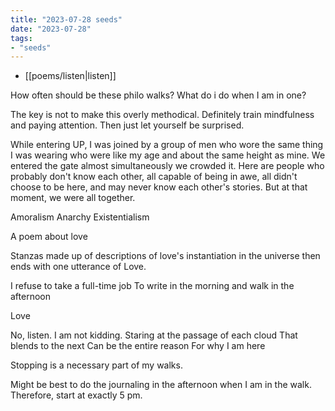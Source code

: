 ```yaml
---
title: "2023-07-28 seeds"
date: "2023-07-28"
tags:
- "seeds"
---
```


- [[poems/listen|listen]]

How often should be these philo walks?
What do i do when I am in one?

The key is not to make this overly methodical. Definitely train mindfulness and paying attention. Then just let yourself be surprised.

While entering UP, I was joined by a group of men who wore the same thing I was wearing who were like my age and about the same height as mine. We entered the gate almost simultaneously we crowded it. Here are people who probably don't know each other, all capable of being in awe, all didn't choose to be here, and may never know each other's stories. But at that moment, we were all together.

Amoralism
Anarchy
Existentialism

A poem about love

Stanzas made up of descriptions of love's instantiation in the universe then ends with one utterance of Love.

I refuse to take a full-time job
To write in the morning and walk in the afternoon

Love

No, listen.
I am not kidding.
Staring at the passage of each cloud
That blends to the next
Can be the entire reason
For why I am here

Stopping is a necessary part of my walks.

Might be best to do the journaling in the afternoon when I am in the walk. Therefore, start at exactly 5 pm.